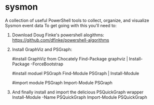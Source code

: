 # sysmon
A collection of useful PowerShell tools to collect, organize, and visualize Sysmon event data
To get going with this you'll need to:

1. Download Doug Finke's powershell alogithms: https://github.com/dfinke/powershell-algorithms
2. Install GraphViz and PSGraph:

     #install GraphViz from Chocately
      Find-Package graphviz | Install-Package -ForceBootstrap
      
     #install moduel PSGraph 
     Find-Module PSGraph | Install-Module
     
     #import module PSGraph
     Import-Module PSGraph

3. And finally install and import the delicious PSQuickGraph wrapper
    Install-Module -Name PSQuickGraph
    Import-Module PSQuickGraph
